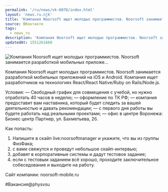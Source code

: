 ```yaml
---
permalink: '/ru/news/vk-6078/index.html'
layout: 'news.ru.njk'
title: 'Компания Noorsoft ищет молодых программистов. Noorsoft занимается разработкой мобильных приложе…'
source: ВКонтакте
tags:
  - news_ru
description: 'Компания Noorsoft ищет молодых программистов. Noorsoft занимается разработкой мобильных приложе…'
updatedAt: 1551261660
---
```

![Компания Noorsoft ищет молодых программистов. Noorsoft занимается разработкой мобильных приложе…](https://sun9-44.userapi.com/impf/1h7I3cA9rN5FBfDBbA2-117jEf94o2Dysa68pQ/Qoo3fulaews.jpg?size=1280x853&quality=96&sign=e5928fdc0fa18eeb059ab1f6f43e1ef4&c_uniq_tag=dWPc0RswTz_wFIVFuQ0YFOBOP5RAT4jxQ7qDwPh48lo&type=album)

Компания Noorsoft ищет молодых программистов. Noorsoft занимается разработкой мобильных приложений на iOS и Android. Компания ищет разработчиков на технологиях React/React Native/Ruby on Rails/Node.js.

Условия:
— Свободный график для совмещения с учебой, но нужно отработать 40 часов в неделю;
— оформление по ТК РФ;
— компания предоставит вам наставника, который будет следить за вашей деятельностью и давать рекомендации;
— с первого дня работы вы будете работать над реальными проектами;
— офис в центре Воронежа: Бизнес центр Партнер, ул. Бахметьева, 2б.

Как попасть:
1. Напишите в скайп live:noorsoftmanager и укажите, что вы из группы ФизФака;
2. с вами свяжутся и проведут небольшое скайп-интервью;
3. добавят в корпоративные системы и дадут тестовое задание;
4. если с тестовым заданием всё хорошо, проходите заключительное собеседование и выходите на работу.

Сайт компании: noorsoft-mobile.ru

#Вакансия@physvsu
